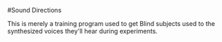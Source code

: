 #Sound Directions

This is merely a training program used to get Blind subjects used
to the synthesized voices they'll hear during experiments.